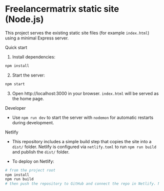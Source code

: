 # Freelancermatrix static site (Node.js)

This project serves the existing static site files (for example `index.html`) using a minimal Express server.

Quick start

1. Install dependencies:

```bash
npm install
```

2. Start the server:

```bash
npm start
```

3. Open http://localhost:3000 in your browser. `index.html` will be served as the home page.

Developer

- Use `npm run dev` to start the server with `nodemon` for automatic restarts during development.

Netlify

- This repository includes a simple build step that copies the site into a `dist/` folder. Netlify is configured via `netlify.toml` to run `npm run build` and publish the `dist/` folder.

- To deploy on Netlify:

```bash
# from the project root
npm install
npm run build
# then push the repository to GitHub and connect the repo in Netlify. Netlify will run the same build and publish `dist/`.
```
